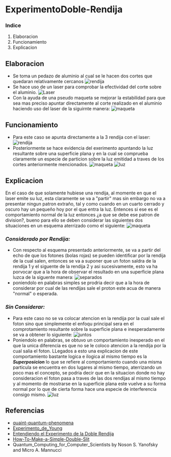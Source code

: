 # ExperimentoDoble-Rendija
### Indice 
1. Elaboracion
2. Funcionamiento
3. Explicacion
## Elaboracion
- Se toma un pedazo de aluminio al cual se le hacen dos cortes que quedaran relativamente cercanos
![rendija](https://github.com/Elan-MarMEn/ExperimentoDoble-Rendija/blob/master/Construccion/Prev%20rendija.jpeg)
- Se hace uso de un laser para comprobar la efectividad del corte sobre el aluminio.
![Laser](https://github.com/Elan-MarMEn/ExperimentoDoble-Rendija/blob/master/Construccion/Laser.jpeg)
- Con la ayuda de una pseudo maqueta se mejorar la estabilidad para que sea mas preciso apuntar directamente al corte realizado en el aluminio haciendo uso del laser de la siguirnte manera:
![maqueta](https://github.com/Elan-MarMEn/ExperimentoDoble-Rendija/blob/master/Construccion/Prev%20maqueta%202.jpeg)
## Funcionamiento 
- Para este caso se apunta directamente a la 3 rendija con el laser:
![rendija](https://github.com/Elan-MarMEn/ExperimentoDoble-Rendija/blob/master/Funcionamiento/rendija.jpeg)
- Posteriormente se hace evidencia del exerimento apuntando la luz resultante sobre una superficie plana y en la cual se comprueba claramente un especie de particion sobre la luz emitidad a traves de los cortes anteriormente mencionados.
![maqueta](https://github.com/Elan-MarMEn/ExperimentoDoble-Rendija/blob/master/Funcionamiento/Maqueta.jpeg)
![luz](https://github.com/Elan-MarMEn/ExperimentoDoble-Rendija/blob/master/Funcionamiento/Luz%20pared%201.jpeg)
## Explicacion
En el caso de que solamente hubiese una rendija, al momente en que el laser emite su luz, esta claramente se va a "partir" mas sin embargo no va a presentar ningun patron extraño, tal y como cuando en un cuarto cerrado y oscuro hay un pequeño hoy por el que entra la luz.
Entences si ese es el comportamiento normal de la luz entonces ¿a que se debe ese patron de division?, bueno para ello se deben considerar las siguientes dos situaciones en un esquema aterrizado como el siguiente:
![maqueta](https://github.com/Elan-MarMEn/ExperimentoDoble-Rendija/blob/master/Explicacion(PAINT)/VisionTeorica.PNG)
### *Considerado por Rendija:*
- Con respecto al esquema presentado anteriormente, se va a partir del echo de que los fotones (bolas rojas) se pueden identificar por la rendija de la cual salen, entonces se va a suponer que un foton saldra de la rendija 1 y el siguente de la rendija 2 y asi sucesivamente, esto va ha porvocar que a la hora de observar el resultado en una superficie plana luzca de la siguente manera:
![separados](https://github.com/Elan-MarMEn/ExperimentoDoble-Rendija/blob/master/Explicacion(PAINT)/Separados.PNG)
- poniendolo en palabras simples se prodria decir que a la hora de considerar por cual de las rendijas sale el proton este acua de manera "normal" o esperada.
### *Sin Considerar:*
- Para este caso no se va colocar atencion en la rendija por la cual sale el foton sino que simplemente el enfoqu principal sera en el comprotamiento resultante sobre la superficie plana e inesperadamente se va a obtener lo siguiente:
![juntos](https://github.com/Elan-MarMEn/ExperimentoDoble-Rendija/blob/master/Explicacion(PAINT)/Juntos.PNG)
- Poniendolo en palabras, se obtuvo un comportamiento inesperado en el que la unica diferencia es que no se le coloco atencion a la rendija por la cual salia el foton.
LLegados a esto una explicacion de este comportamiento bastante logica e ilogica al mismo tiempo es la ***Superposicion*** lo que se refiere al comportamiento cuando una misma particula se encuentra en dos lugares al mismo tiempo, aterrizando un poco mas el concepto, se podria decir que en la situacion donde no hay consideracion el foton pasa a traves de las dos rendijas al mismo tiempo y al momento de mostrarse en la superficie plana este vuelve a su forma normal por lo que de cierta forma hace una especie de interferencia consigo mismo.
![luz](https://3.bp.blogspot.com/-5xBtf37jHIg/VxZi8audeYI/AAAAAAAAG4o/mDgGMbMdg-05Xyy1Ib9ab4talEgUH7PBgCKgB/s1600/YoungsDoubleSlit1.gif)
## Referencias
- [quaint-quantum-phenomena](http://karnikakapoor.blogspot.com/2016/04/quaint-quantum-phenomena.html)
- [Experimento_de_Young](https://es.wikipedia.org/wiki/Experimento_de_Young)
- [Entendiendo el Experimento de la Doble Rendija](https://www.youtube.com/watch?v=r2vlr2LyUnw)
- [How-To-Make-a-Simple-Double-Slit](https://www.instructables.com/id/How-To-Make-a-Simple-Double-Slit/)
- Quantum_Computing_for_Computer_Scientists by Noson S. Yanofsky and Micro A. Mannucci
